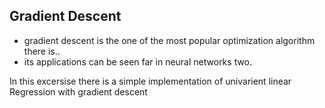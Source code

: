Gradient Descent
-------------

- gradient descent is the one of the most popular optimization algorithm there is..
- its applications can be seen far in neural networks two.

In this excersise there is a simple implementation of univarient linear Regression with gradient descent



